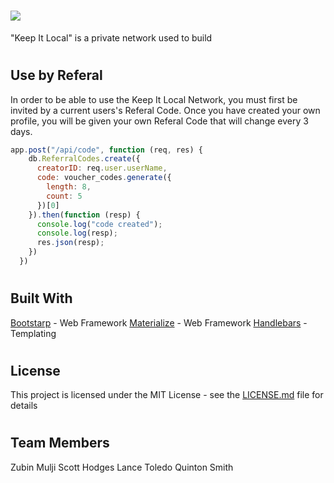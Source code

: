 # <img src="../Project-2/public/images/header2.gif">

"Keep It Local" is a private network used to build

#
## Use by Referal

In order to be able to use the Keep It Local Network, you must first be invited by a current users's Referal Code. Once you have created your own profile, you will be given your own Referal Code that will change every 3 days.

```js
app.post("/api/code", function (req, res) {
    db.ReferralCodes.create({
      creatorID: req.user.userName,
      code: voucher_codes.generate({
        length: 8,
        count: 5
      })[0]
    }).then(function (resp) {
      console.log("code created");
      console.log(resp);
      res.json(resp);
    })
  })
```
#
## Built With

[Bootstarp](https://getbootstrap.com/) - Web Framework
[Materialize](https://materializecss.com/) - Web Framework
[Handlebars](https://handlebarsjs.com/) - Templating
#
## License

This project is licensed under the MIT License - see the [LICENSE.md](LICENSE.md) file for details
#
## Team Members
Zubin Mulji
Scott Hodges
Lance Toledo
Quinton Smith
